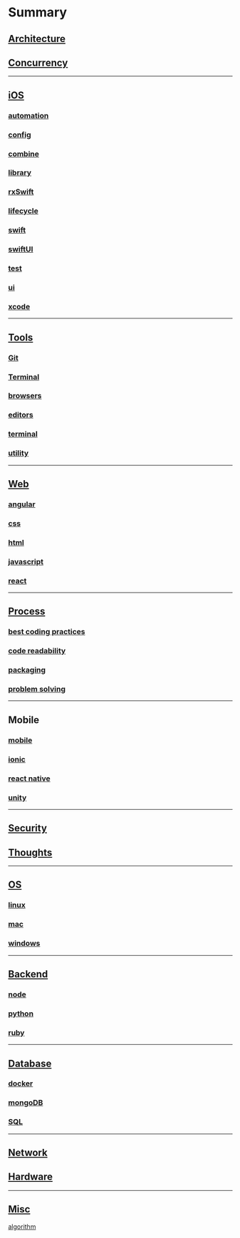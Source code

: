 # Summary

## [Architecture](architecture/ReadMe_architecture.md)

## [Concurrency](ios/concurrency/README_concurrency.md)

----------------------------------------------------

## [iOS](ios/README_iOS.md)

### [automation](ios/automation/README_automation.md)

### [config](ios/config/README_config)

### [combine](ios/combine/README_combine.md)

### [library](ios/library/README_library.md)

### [rxSwift](ios/rxSwift/README_rxSwift.md)

### [lifecycle](ios/lifecycle/README_lifecycle.md)

### [swift](ios/swift/README_swift.md)

### [swiftUI](README_swiftUI.md)

### [test](ios/test/README_test.md)

### [ui](ios/ui/README_ui.md)

### [xcode](ios/xcode/README_xcode.md)

----------------------------------------------------

## [Tools](README_tools.md)

### [Git](git/README_git.md)

### [Terminal](tools/terminal/README_terminal.md)

### [browsers](tools/browsers/README_browsers)

### [editors](tools/editors/README_editors)

### [terminal](tools/terminal/README_terminal)

### [utility](tools/utility/README_utility)

----------------------------------------------------

## [Web](frontend/README_frontend.md)

### [angular](frontend/angular/README_angular)

### [css](frontend/css/README_css)

### [html](frontend/html/README_html)

### [javascript](frontend/javascript/README_javascript)

### [react](frontend/react/README_react)

----------------------------------------------------

## [Process](process/README_process)

### [best coding practices](process/README_best_coding_practices)

### [code readability](process/code_readability.md)

### [packaging](process/packaging.md)

### [problem solving](process/problem_solving.md)

----------------------------------------------------

## Mobile

### [mobile](mobile/README_mobile)

### [ionic](mobile/ionic/README_ionic)

### [react native](mobile/react_native/README_react_native)

### [unity](mobile/unity/README_unity)

----------------------------------------------------

## [Security](security/README_security.md)

## [Thoughts](thoughts/ReadME_thoughts.md)

----------------------------------------------------

## [OS](README_os.md)

### [linux](os/linux/README_linux)

### [mac](os/mac/README_mac)

### [windows](os/windows/README_windows)

----------------------------------------------------

## [Backend](backend/README_backend)

### [node](backend/node/README_node)

### [python](backend/python/README_python)

### [ruby](backend/ruby/README_ruby)

----------------------------------------------------

## [Database](database/README_database)

### [docker](database/docker/README_docker)

### [mongoDB](database/mongoDB/README_mongoDB)

### [SQL](database/sql/README_sql)

----------------------------------------------------

## [Network](network/README_network)

## [Hardware](hardware/README_hardware.md)

----------------------------------------------------

## [Misc](misc/README_misc)

[algorithm](algorithm/README_algorithm)
